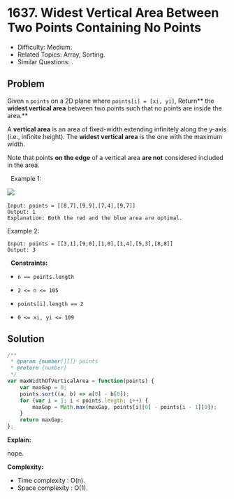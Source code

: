 # 1637. Widest Vertical Area Between Two Points Containing No Points

- Difficulty: Medium.
- Related Topics: Array, Sorting.
- Similar Questions: .

## Problem

Given `n` `points` on a 2D plane where `points[i] = [xi, yi]`, Return** the **widest vertical area** between two points such that no points are inside the area.**

A **vertical area** is an area of fixed-width extending infinitely along the y-axis (i.e., infinite height). The **widest vertical area** is the one with the maximum width.

Note that points **on the edge** of a vertical area **are not** considered included in the area.

 
Example 1:

![](https://assets.leetcode.com/uploads/2020/09/19/points3.png)
​
```
Input: points = [[8,7],[9,9],[7,4],[9,7]]
Output: 1
Explanation: Both the red and the blue area are optimal.
```

Example 2:

```
Input: points = [[3,1],[9,0],[1,0],[1,4],[5,3],[8,8]]
Output: 3
```

 
**Constraints:**


	
- `n == points.length`
	
- `2 <= n <= 105`
	
- `points[i].length == 2`
	
- `0 <= xi, yi <= 109`



## Solution

```javascript
/**
 * @param {number[][]} points
 * @return {number}
 */
var maxWidthOfVerticalArea = function(points) {
    var maxGap = 0;
    points.sort((a, b) => a[0] - b[0]);
    for (var i = 1; i < points.length; i++) {
        maxGap = Math.max(maxGap, points[i][0] - points[i - 1][0]);
    }
    return maxGap;
};
```

**Explain:**

nope.

**Complexity:**

* Time complexity : O(n).
* Space complexity : O(1).
